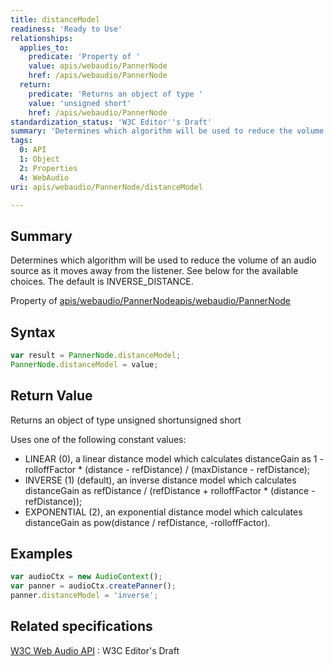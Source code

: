```yaml
---
title: distanceModel
readiness: 'Ready to Use'
relationships:
  applies_to:
    predicate: 'Property of '
    value: apis/webaudio/PannerNode
    href: /apis/webaudio/PannerNode
  return:
    predicate: 'Returns an object of type '
    value: 'unsigned short'
    href: /apis/webaudio/PannerNode
standardization_status: 'W3C Editor''s Draft'
summary: 'Determines which algorithm will be used to reduce the volume of an audio source as it moves away from the listener. See below for the available choices. The default is INVERSE_DISTANCE.'
tags:
  0: API
  1: Object
  2: Properties
  4: WebAudio
uri: apis/webaudio/PannerNode/distanceModel

---
```

## <span>Summary</span>

Determines which algorithm will be used to reduce the volume of an audio source as it moves away from the listener. See below for the available choices. The default is INVERSE\_DISTANCE.

Property of [apis/webaudio/PannerNode](/apis/webaudio/PannerNode)[apis/webaudio/PannerNode](/apis/webaudio/PannerNode)

## <span>Syntax</span>

``` js
var result = PannerNode.distanceModel;
PannerNode.distanceModel = value;
```

## <span>Return Value</span>

Returns an object of type unsigned shortunsigned short

Uses one of the following constant values:

-   LINEAR (0), a linear distance model which calculates distanceGain as 1 - rolloffFactor \* (distance - refDistance) / (maxDistance - refDistance);
-   INVERSE (1) (default), an inverse distance model which calculates distanceGain as refDistance / (refDistance + rolloffFactor \* (distance - refDistance));
-   EXPONENTIAL (2), an exponential distance model which calculates distanceGain as pow(distance / refDistance, -rolloffFactor).

## <span>Examples</span>

``` js
var audioCtx = new AudioContext();
var panner = audioCtx.createPanner();
panner.distanceModel = 'inverse';
```

## <span>Related specifications</span>

[W3C Web Audio API](http://webaudio.github.io/web-audio-api/)
:   W3C Editor's Draft
